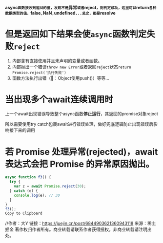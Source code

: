 #### async`函数接收到返回的值，发现不是`异常`或者`reject`，则判定成功，这里可以`return`各种数据类型的值，`false`,`NaN`,`undefined`...总之，都是`resolve

# 但是返回如下结果会使`async`函数判定失败`reject`

1. 内部含有直接使用并且未声明的变量或者函数。
2. 内部抛出一个错误`throw new Error`或者返回`reject`状态`return Promise.reject('执行失败')`
3. 函数方法执行出错（🌰：Object使用push()）等等...

# 当出现多个await连续调用时

上一个await出现错误导致整个async函数**停止运行**，其返回的promise对象reject

所以需要使用try catch包裹await进行错误处理，做好兜底逻辑防止出现错误后影响接下来的调用



# 若 Promise 处理异常(rejected)，await 表达式会把 Promise 的异常原因抛出。

```js
async function f3() {
  try {
    var z = await Promise.reject(30);
  } catch (e) {
    console.log(e); // 30
  }
}
f3();
Copy to Clipboard

```





//作者：大Y
链接：https://juejin.cn/post/6844903621360943118
来源：稀土掘金
著作权归作者所有。商业转载请联系作者获得授权，非商业转载请注明出处。